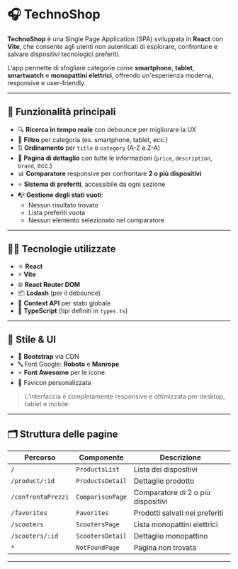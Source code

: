 # 🎧 TechnoShop

**TechnoShop** è una Single Page Application (SPA) sviluppata in **React** con **Vite**, che consente agli utenti non autenticati di esplorare, confrontare e salvare dispositivi tecnologici preferiti.

L'app permette di sfogliare categorie come **smartphone**, **tablet**, **smartwatch** e **monopattini elettrici**, offrendo un'esperienza moderna, responsive e user-friendly.

---

## 🚀 Funzionalità principali

- 🔍 **Ricerca in tempo reale** con debounce per migliorare la UX
- 🎯 **Filtro** per categoria (es. smartphone, tablet, ecc.)
- 🔃 **Ordinamento** per `title` o `category` (A-Z e Z-A)
- 📄 **Pagina di dettaglio** con tutte le informazioni (`price`, `description`, `brand`, ecc.)
- 📊 **Comparatore** responsive per confrontare **2 o più dispositivi**
- ⭐ **Sistema di preferiti**, accessibile da ogni sezione
- 📭 **Gestione degli stati vuoti**:
  - Nessun risultato trovato
  - Lista preferiti vuota
  - Nessun elemento selezionato nel comparatore

---

## 🧑‍💻 Tecnologie utilizzate

- ⚛️ **React**
- ⚡ **Vite**
- 🌐 **React Router DOM**
- 📦 **Lodash** (per il debounce)
- 🧠 **Context API** per stato globale
- 🧾 **TypeScript** (tipi definiti in `types.ts`)

---

## 🎨 Stile & UI

- 🎨 **Bootstrap** via CDN
- 🔤 Font Google: **Roboto** e **Manrope**
- ⭐ **Font Awesome** per le icone
- 🧩 Favicon personalizzata

> L’interfaccia è completamente responsive e ottimizzata per desktop, tablet e mobile.

---

## 🗂️ Struttura delle pagine

| Percorso                 | Componente               | Descrizione                                  |
|--------------------------|--------------------------|----------------------------------------------|
| `/`                      | `ProductsList`           | Lista dei dispositivi                        |
| `/product/:id`           | `ProductsDetail`         | Dettaglio prodotto                           |
| `/confrontaPrezzi`       | `ComparisonPage`         | Comparatore di 2 o più dispositivi           |
| `/favorites`             | `Favorites`              | Prodotti salvati nei preferiti               |
| `/scooters`              | `ScootersPage`           | Lista monopattini elettrici                  |
| `/scooters/:id`          | `ScootersDetail`         | Dettaglio monopattino                        |
| `*`                      | `NotFoundPage`           | Pagina non trovata                           |

---



